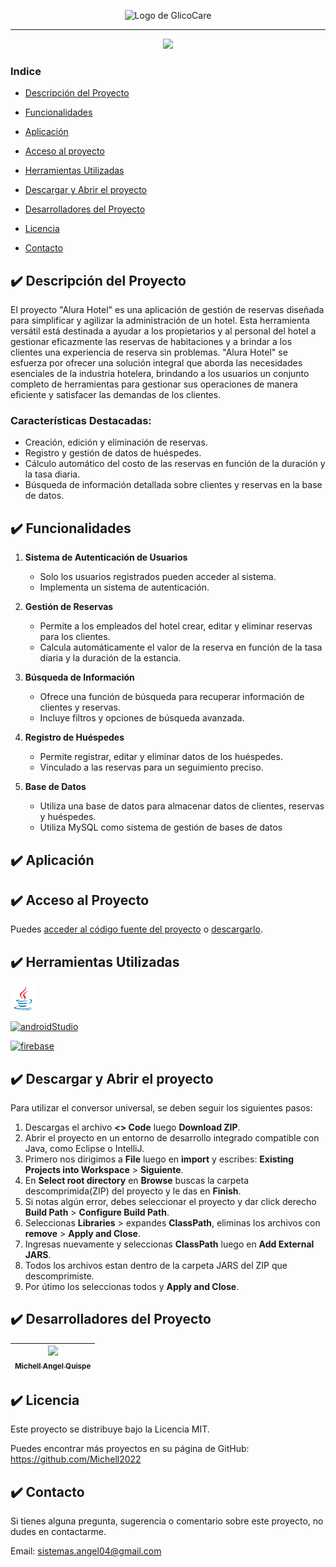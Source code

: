 <p align="center">
  <img src="https://user-images.githubusercontent.com/91544872/189419040-c093db78-c970-4960-8aca-ffcc11f7ffaf.png" alt="Logo de GlicoCare">
</p>

<hr>
 
<p align="center">
   <img src="http://img.shields.io/static/v1?label=STATUS&message=PROYECTO%20TERMINADO&color=RED&style=for-the-badge"/>
</p>

### Indice

- [Descripción del Proyecto](#descripción-del-proyecto)

- [Funcionalidades](#funcionalidades)

- [Aplicación](#aplicación)

- [Acceso al proyecto](#acceso-al-proyecto)

- [Herramientas Utilizadas](#herramientas-utilizadas)

- [Descargar y Abrir el proyecto](#descargar-y-abrir-el-proyecto)

- [Desarrolladores del Proyecto](#desarrolladores-del-proyecto)

- [Licencia](#licencia)

- [Contacto](#contacto)

## :heavy_check_mark:  Descripción del Proyecto
El proyecto "Alura Hotel" es una aplicación de gestión de reservas diseñada para simplificar y agilizar la administración de un hotel. Esta herramienta versátil está destinada a ayudar a los propietarios y al personal del hotel a gestionar eficazmente las reservas de habitaciones y a brindar a los clientes una experiencia de reserva sin problemas.
"Alura Hotel" se esfuerza por ofrecer una solución integral que aborda las necesidades esenciales de la industria hotelera, brindando a los usuarios un conjunto completo de herramientas para gestionar sus operaciones de manera eficiente y satisfacer las demandas de los clientes.
### Características Destacadas:

- Creación, edición y eliminación de reservas.
- Registro y gestión de datos de huéspedes.
- Cálculo automático del costo de las reservas en función de la duración y la tasa diaria.
- Búsqueda de información detallada sobre clientes y reservas en la base de datos.

## :heavy_check_mark:  Funcionalidades
1. **Sistema de Autenticación de Usuarios**
   - Solo los usuarios registrados pueden acceder al sistema.
   - Implementa un sistema de autenticación.

2. **Gestión de Reservas**
   - Permite a los empleados del hotel crear, editar y eliminar reservas para los clientes.
   - Calcula automáticamente el valor de la reserva en función de la tasa diaria y la duración de la estancia.

3. **Búsqueda de Información**
   - Ofrece una función de búsqueda para recuperar información de clientes y reservas.
   - Incluye filtros y opciones de búsqueda avanzada.

4. **Registro de Huéspedes**
   - Permite registrar, editar y eliminar datos de los huéspedes.
   - Vinculado a las reservas para un seguimiento preciso.

5. **Base de Datos**
   - Utiliza una base de datos para almacenar datos de clientes, reservas y huéspedes.
   - Utiliza MySQL como sistema de gestión de bases de datos

## :heavy_check_mark:  Aplicación


## :heavy_check_mark:  Acceso al Proyecto
Puedes [acceder al código fuente del proyecto](https://github.com/camilafernanda/GlicoCare) o [descargarlo](https://github.com/camilafernanda/GlicoCare/archive/refs/heads/main.zip).


## :heavy_check_mark:  Herramientas Utilizadas
<a href="https://www.java.com" target="_blank"> <img src="https://raw.githubusercontent.com/devicons/devicon/master/icons/java/java-original.svg" alt="java" width="40" height="40"/> </a> 

<a href="https://www.mysql.com/products/workbench/" target="_blank"> <img src="https://d4.alternativeto.net/YVNKXsvANZ7YmeMWyllos-iWZqQYLlayYQdfb708d0o/rs:fill:280:280:0/g:ce:0:0/YWJzOi8vZGlzdC9pY29ucy9teXNxbC1jb21tdW5pdHktZWRpdGlvbl8xNTUzMjYucG5n.png" alt="androidStudio" width="40" height="40"/> </a>

<a href="https://www.eclipse.org/" target="_blank"> <img src="https://cdn.icon-icons.com/icons2/1381/PNG/512/eclipse_94656.png" alt="firebase" width="40" height="40"/> </a>

## :heavy_check_mark:  Descargar y Abrir el proyecto
Para utilizar el conversor universal, se deben seguir los siguientes pasos:
1.  Descargas el archivo **<> Code** luego **Download ZIP**.
2.  Abrir el proyecto en un entorno de desarrollo integrado compatible con Java, como Eclipse o IntelliJ.
3.  Primero nos dirigimos a **File** luego en **import** y escribes: **Existing Projects into Workspace** > **Siguiente**.
5.  En **Select root directory** en **Browse** buscas la carpeta descomprimida(ZIP) del proyecto y le das en **Finish**.
6.  Si notas algún error, debes seleccionar el proyecto y dar click derecho **Build Path** > **Configure Build Path**.
7.  Seleccionas **Libraries** > expandes **ClassPath**, eliminas los archivos con **remove** > **Apply and Close**. 
8.  Ingresas nuevamente y seleccionas **ClassPath** luego en **Add External JARS**.
9.  Todos los archivos estan dentro de la carpeta JARS del ZIP que descomprimiste.
10.  Por útimo los seleccionas todos y **Apply and Close**.


## :heavy_check_mark:  Desarrolladores del Proyecto

| [<img src="https://avatars.githubusercontent.com/u/116586325?v=4" width=115><br><sub>Michell Angel Quispe</sub>](https://github.com/Michell2022) |
| :---: |

## :heavy_check_mark:  Licencia
Este proyecto se distribuye bajo la Licencia MIT.

Puedes encontrar más proyectos en su página de GitHub: https://github.com/Michell2022

## :heavy_check_mark:  Contacto
Si tienes alguna pregunta, sugerencia o comentario sobre este proyecto, no dudes en contactarme.

Email: sistemas.angel04@gmail.com






